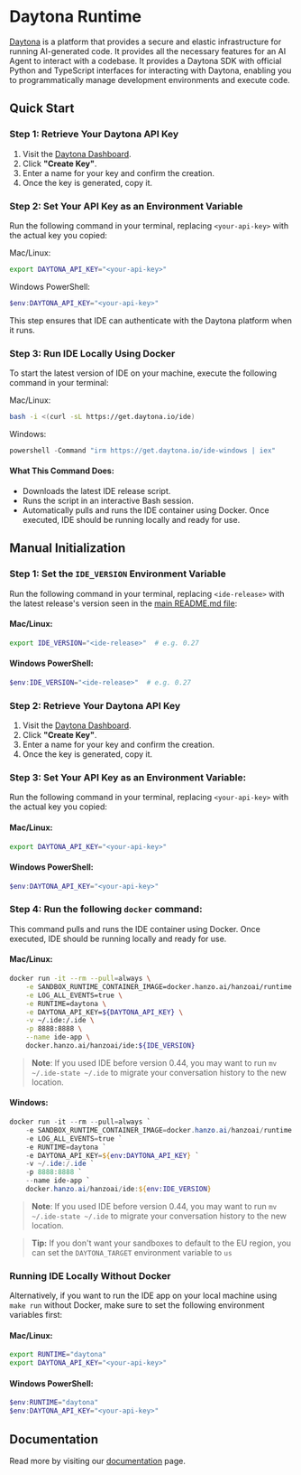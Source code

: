 # Daytona Runtime

[Daytona](https://www.daytona.io/) is a platform that provides a secure and elastic infrastructure for running AI-generated code. It provides all the necessary features for an AI Agent to interact with a codebase. It provides a Daytona SDK with official Python and TypeScript interfaces for interacting with Daytona, enabling you to programmatically manage development environments and execute code.

## Quick Start

### Step 1: Retrieve Your Daytona API Key
1. Visit the [Daytona Dashboard](https://app.daytona.io/dashboard/keys).
2. Click **"Create Key"**.
3. Enter a name for your key and confirm the creation.
4. Once the key is generated, copy it.

### Step 2: Set Your API Key as an Environment Variable
Run the following command in your terminal, replacing `<your-api-key>` with the actual key you copied:

Mac/Linux:
```bash
export DAYTONA_API_KEY="<your-api-key>"
```

Windows PowerShell:
```powershell
$env:DAYTONA_API_KEY="<your-api-key>"
```

This step ensures that IDE can authenticate with the Daytona platform when it runs.

### Step 3: Run IDE Locally Using Docker
To start the latest version of IDE on your machine, execute the following command in your terminal:

Mac/Linux:
```bash
bash -i <(curl -sL https://get.daytona.io/ide)
```

Windows:
```powershell
powershell -Command "irm https://get.daytona.io/ide-windows | iex"
```

#### What This Command Does:
- Downloads the latest IDE release script.
- Runs the script in an interactive Bash session.
- Automatically pulls and runs the IDE container using Docker.
Once executed, IDE should be running locally and ready for use.


## Manual Initialization

### Step 1: Set the `IDE_VERSION` Environment Variable
Run the following command in your terminal, replacing `<ide-release>` with the latest release's version seen in the [main README.md file](https://github.com/hanzoai/ide?tab=readme-ov-file#-quick-start):

#### Mac/Linux:
```bash
export IDE_VERSION="<ide-release>"  # e.g. 0.27
```

#### Windows PowerShell:
```powershell
$env:IDE_VERSION="<ide-release>"  # e.g. 0.27
```

### Step 2: Retrieve Your Daytona API Key
1. Visit the [Daytona Dashboard](https://app.daytona.io/dashboard/keys).
2. Click **"Create Key"**.
3. Enter a name for your key and confirm the creation.
4. Once the key is generated, copy it.

### Step 3: Set Your API Key as an Environment Variable:
Run the following command in your terminal, replacing `<your-api-key>` with the actual key you copied:

#### Mac/Linux:
```bash
export DAYTONA_API_KEY="<your-api-key>"
```

#### Windows PowerShell:
```powershell
$env:DAYTONA_API_KEY="<your-api-key>"
```

### Step 4: Run the following `docker` command:
This command pulls and runs the IDE container using Docker. Once executed, IDE should be running locally and ready for use.

#### Mac/Linux:
```bash
docker run -it --rm --pull=always \
    -e SANDBOX_RUNTIME_CONTAINER_IMAGE=docker.hanzo.ai/hanzoai/runtime:${IDE_VERSION}-nikolaik \
    -e LOG_ALL_EVENTS=true \
    -e RUNTIME=daytona \
    -e DAYTONA_API_KEY=${DAYTONA_API_KEY} \
    -v ~/.ide:/.ide \
    -p 8888:8888 \
    --name ide-app \
    docker.hanzo.ai/hanzoai/ide:${IDE_VERSION}
```

> **Note**: If you used IDE before version 0.44, you may want to run `mv ~/.ide-state ~/.ide` to migrate your conversation history to the new location.

#### Windows:
```powershell
docker run -it --rm --pull=always `
    -e SANDBOX_RUNTIME_CONTAINER_IMAGE=docker.hanzo.ai/hanzoai/runtime:${env:IDE_VERSION}-nikolaik `
    -e LOG_ALL_EVENTS=true `
    -e RUNTIME=daytona `
    -e DAYTONA_API_KEY=${env:DAYTONA_API_KEY} `
    -v ~/.ide:/.ide `
    -p 8888:8888 `
    --name ide-app `
    docker.hanzo.ai/hanzoai/ide:${env:IDE_VERSION}
```

> **Note**: If you used IDE before version 0.44, you may want to run `mv ~/.ide-state ~/.ide` to migrate your conversation history to the new location.

> **Tip:** If you don't want your sandboxes to default to the EU region, you can set the `DAYTONA_TARGET` environment variable to `us`

### Running IDE Locally Without Docker

Alternatively, if you want to run the IDE app on your local machine using `make run` without Docker, make sure to set the following environment variables first:

#### Mac/Linux:
```bash
export RUNTIME="daytona"
export DAYTONA_API_KEY="<your-api-key>"
```

#### Windows PowerShell:
```powershell
$env:RUNTIME="daytona"
$env:DAYTONA_API_KEY="<your-api-key>"
```

## Documentation
Read more by visiting our [documentation](https://www.daytona.io/docs/) page.
